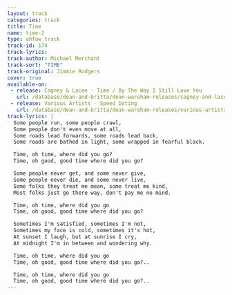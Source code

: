 ```yaml
---
layout: track
categories: track
title: Time
name: time-2
type: ahfow_track
track-id: 174
track-lyrics: 
track-author: Michael Merchant
track-sort: "TIME"
track-original: Jimmie Rodgers
cover: true
available-on:
 - release: Cagney & Lacee - Time / By The Way I Still Love You
   url: /database/dean-and-britta/dean-wareham-releases/cagney-and-lacee-time/
 - release: Various Artists - Speed Dating
   url: /database/dean-and-britta/dean-wareham-releases/various-artists-speed-dating/
track-lyrics: |
  Some people run, some people crawl,
  Some people don't even move at all,
  Some roads lead forwards, some roads lead back,
  Some roads are bathed in light, some wrapped in fearful black.

  Time, oh time, where did you go?
  Time, oh good, good time where did you go?

  Some people never get, and some never give,
  Some people never die, and some never live,
  Some folks they treat me mean, some treat me kind,
  Most folks just go there way, don't pay me no mind.

  Time, oh time, where did you go
  Time, oh good, good time where did you go?

  Sometimes I'm satisfied, sometimes I'm not,
  Sometimes my face is cold, sometimes it's hot,
  At sunset I laugh, but at sunrise I cry,
  At midnight I'm in between and wondering why.

  Time, oh time, where did you go
  Time, oh good, good time where did you go?.. 

  Time, oh time, where did you go
  Time, oh good, good time where did you go?.. 
---
```

